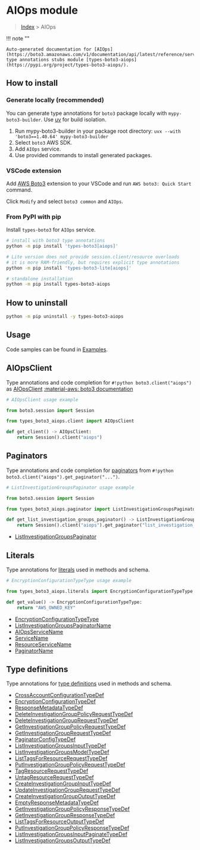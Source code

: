 #  AIOps module

> [Index](../README.md) > AIOps

!!! note ""

    Auto-generated documentation for [AIOps](https://boto3.amazonaws.com/v1/documentation/api/latest/reference/services/aiops.html#aiops)
    type annotations stubs module [types-boto3-aiops](https://pypi.org/project/types-boto3-aiops/).

## How to install

### Generate locally (recommended)

You can generate type annotations for `boto3` package locally with `mypy-boto3-builder`.
Use [uv](https://docs.astral.sh/uv/getting-started/installation/) for build isolation.

1. Run mypy-boto3-builder in your package root directory: `uvx --with 'boto3==1.40.64' mypy-boto3-builder`
1. Select `boto3` AWS SDK.
1. Add `AIOps` service.
1. Use provided commands to install generated packages.


### VSCode extension

Add [AWS Boto3](https://marketplace.visualstudio.com/items?itemName=Boto3typed.boto3-ide)
extension to your VSCode and run `AWS boto3: Quick Start` command.

Click `Modify` and select `boto3 common` and `AIOps`.


### From PyPI with pip

Install `types-boto3` for `AIOps` service.

```bash
# install with boto3 type annotations
python -m pip install 'types-boto3[aiops]'

# Lite version does not provide session.client/resource overloads
# it is more RAM-friendly, but requires explicit type annotations
python -m pip install 'types-boto3-lite[aiops]'

# standalone installation
python -m pip install types-boto3-aiops
```



## How to uninstall

```bash
python -m pip uninstall -y types-boto3-aiops
```

## Usage

Code samples can be found in [Examples](./usage.md).

## AIOpsClient

Type annotations and code completion for  `#!python boto3.client("aiops")` as [AIOpsClient](./client.md)
[:material-aws: boto3 documentation](https://boto3.amazonaws.com/v1/documentation/api/latest/reference/services/aiops.html#AIOps.Client)

```python
# AIOpsClient usage example

from boto3.session import Session

from types_boto3_aiops.client import AIOpsClient

def get_client() -> AIOpsClient:
    return Session().client("aiops")
```


## Paginators

Type annotations and code completion for [paginators](./paginators.md)
from `#!python boto3.client("aiops").get_paginator("...")`.

```python
# ListInvestigationGroupsPaginator usage example

from boto3.session import Session

from types_boto3_aiops.paginator import ListInvestigationGroupsPaginator

def get_list_investigation_groups_paginator() -> ListInvestigationGroupsPaginator:
    return Session().client("aiops").get_paginator("list_investigation_groups"))
```

- [ListInvestigationGroupsPaginator](./paginators.md#listinvestigationgroupspaginator)









## Literals

Type annotations for [literals](./literals.md) used in methods and schema.

```python
# EncryptionConfigurationTypeType usage example

from types_boto3_aiops.literals import EncryptionConfigurationTypeType

def get_value() -> EncryptionConfigurationTypeType:
    return "AWS_OWNED_KEY"
```

- [EncryptionConfigurationTypeType](./literals.md#encryptionconfigurationtypetype)
- [ListInvestigationGroupsPaginatorName](./literals.md#listinvestigationgroupspaginatorname)
- [AIOpsServiceName](./literals.md#aiopsservicename)
- [ServiceName](./literals.md#servicename)
- [ResourceServiceName](./literals.md#resourceservicename)
- [PaginatorName](./literals.md#paginatorname)




## Type definitions

Type annotations for [type definitions](./type_defs.md) used in methods and schema.

- [CrossAccountConfigurationTypeDef](./type_defs.md#crossaccountconfigurationtypedef)
- [EncryptionConfigurationTypeDef](./type_defs.md#encryptionconfigurationtypedef)
- [ResponseMetadataTypeDef](./type_defs.md#responsemetadatatypedef)
- [DeleteInvestigationGroupPolicyRequestTypeDef](./type_defs.md#deleteinvestigationgrouppolicyrequesttypedef)
- [DeleteInvestigationGroupRequestTypeDef](./type_defs.md#deleteinvestigationgrouprequesttypedef)
- [GetInvestigationGroupPolicyRequestTypeDef](./type_defs.md#getinvestigationgrouppolicyrequesttypedef)
- [GetInvestigationGroupRequestTypeDef](./type_defs.md#getinvestigationgrouprequesttypedef)
- [PaginatorConfigTypeDef](./type_defs.md#paginatorconfigtypedef)
- [ListInvestigationGroupsInputTypeDef](./type_defs.md#listinvestigationgroupsinputtypedef)
- [ListInvestigationGroupsModelTypeDef](./type_defs.md#listinvestigationgroupsmodeltypedef)
- [ListTagsForResourceRequestTypeDef](./type_defs.md#listtagsforresourcerequesttypedef)
- [PutInvestigationGroupPolicyRequestTypeDef](./type_defs.md#putinvestigationgrouppolicyrequesttypedef)
- [TagResourceRequestTypeDef](./type_defs.md#tagresourcerequesttypedef)
- [UntagResourceRequestTypeDef](./type_defs.md#untagresourcerequesttypedef)
- [CreateInvestigationGroupInputTypeDef](./type_defs.md#createinvestigationgroupinputtypedef)
- [UpdateInvestigationGroupRequestTypeDef](./type_defs.md#updateinvestigationgrouprequesttypedef)
- [CreateInvestigationGroupOutputTypeDef](./type_defs.md#createinvestigationgroupoutputtypedef)
- [EmptyResponseMetadataTypeDef](./type_defs.md#emptyresponsemetadatatypedef)
- [GetInvestigationGroupPolicyResponseTypeDef](./type_defs.md#getinvestigationgrouppolicyresponsetypedef)
- [GetInvestigationGroupResponseTypeDef](./type_defs.md#getinvestigationgroupresponsetypedef)
- [ListTagsForResourceOutputTypeDef](./type_defs.md#listtagsforresourceoutputtypedef)
- [PutInvestigationGroupPolicyResponseTypeDef](./type_defs.md#putinvestigationgrouppolicyresponsetypedef)
- [ListInvestigationGroupsInputPaginateTypeDef](./type_defs.md#listinvestigationgroupsinputpaginatetypedef)
- [ListInvestigationGroupsOutputTypeDef](./type_defs.md#listinvestigationgroupsoutputtypedef)

